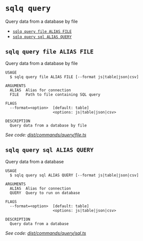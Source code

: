 `sqlq query`
============

Query data from a database by file

* [`sqlq query file ALIAS FILE`](#sqlq-query-file-alias-file)
* [`sqlq query sql ALIAS QUERY`](#sqlq-query-sql-alias-query)

## `sqlq query file ALIAS FILE`

Query data from a database by file

```
USAGE
  $ sqlq query file ALIAS FILE [--format js|table|json|csv]

ARGUMENTS
  ALIAS  Alias for connection
  FILE   Path to file containing SQL query

FLAGS
  --format=<option>  [default: table]
                     <options: js|table|json|csv>

DESCRIPTION
  Query data from a database by file
```

_See code: [dist/commands/query/file.ts](https://github.com/nabeelvalley/sqlq/blob/v0.0.0/dist/commands/query/file.ts)_

## `sqlq query sql ALIAS QUERY`

Query data from a database

```
USAGE
  $ sqlq query sql ALIAS QUERY [--format js|table|json|csv]

ARGUMENTS
  ALIAS  Alias for connection
  QUERY  Query to run on database

FLAGS
  --format=<option>  [default: table]
                     <options: js|table|json|csv>

DESCRIPTION
  Query data from a database
```

_See code: [dist/commands/query/sql.ts](https://github.com/nabeelvalley/sqlq/blob/v0.0.0/dist/commands/query/sql.ts)_
